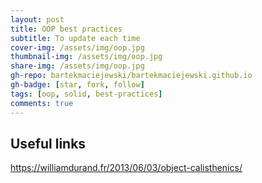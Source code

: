 ```yaml
---
layout: post
title: OOP best practices
subtitle: To update each time
cover-img: /assets/img/oop.jpg
thumbnail-img: /assets/img/oop.jpg
share-img: /assets/img/oop.jpg
gh-repo: bartekmaciejewski/bartekmaciejewski.github.io
gh-badge: [star, fork, follow]
tags: [oop, solid, best-practices]
comments: true
---
```


## Useful links

https://williamdurand.fr/2013/06/03/object-calisthenics/

